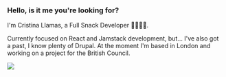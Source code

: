 ### Hello, is it me you're looking for?

<!--
**cristinallamas/cristinallamas** is a ✨ _special_ ✨ repository because its `README.md` (this file) appears on your GitHub profile.

Here are some ideas to get you started:

- 🔭 I’m currently working on ...
- 🌱 I’m currently learning ...
- 👯 I’m looking to collaborate on ...
- 🤔 I’m looking for help with ...
- 💬 Ask me about ...
- 📫 How to reach me: ...
- 😄 Pronouns: ...
- ⚡ Fun fact: ...
-->

I'm Cristina Llamas, a Full Snack Developer 🥪👩🏻‍💻. 

Currently focused on React and Jamstack development, but... I've also got a past, I know plenty of Drupal.
At the moment I'm based in London and working on a project for the British Council.

![](https://cdn.sanity.io/images/2x0521ea/production/276b15afcc34dea5278bd279651b8d12a6ff7e2d-768x1024.jpg?rect=0,74,768,768&w=400&h=400)
